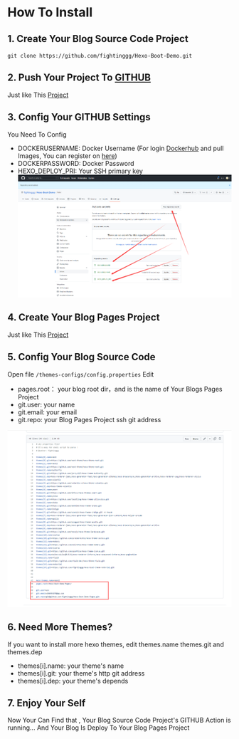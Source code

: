 # How To Install

## 1. Create Your Blog Source Code Project
```
git clone https://github.com/fightinggg/Hexo-Boot-Demo.git
```

## 2. Push Your Project To [GITHUB](https://github.com/)
Just like This [Project](https://github.com/fightinggg/Hexo-Boot-Demo) 

<!-- more -->

## 3. Config Your GITHUB Settings
You Need To Config 
- DOCKERUSERNAME: Docker Username (For login [Dockerhub](https://hub.docker.com/) and pull Images, You can register on [here](https://hub.docker.com/signup))
- DOCKERPASSWORD: Docker Password
- HEXO_DEPLOY_PRI: Your SSH primary key
![](config-github.png)

## 4. Create Your Blog Pages Project
Just like This [Project](https://github.com/fightinggg/Hexo-Boot-Demo-Pages) 

## 5. Config Your Blog Source Code
Open file `/themes-configs/config.properties`
Edit 

- pages.root： your blog root dir，and is the name of  Your Blogs Pages Project
- git.user: your name
- git.email: your email
- git.repo: your Blog Pages Project ssh git address

![image](multi-theme-config.png)


## 6. Need More Themes?
If you want to install more hexo themes, edit  themes.name themes.git and themes.dep
- themes[i].name: your theme's name
- themes[i].git: your theme's http git address
- themes[i].dep: your theme's depends


## 7. Enjoy Your Self
Now Your Can Find that , Your Blog Source Code Project's GITHUB Action is running... And Your Blog Is Deploy To Your Blog Pages Project






